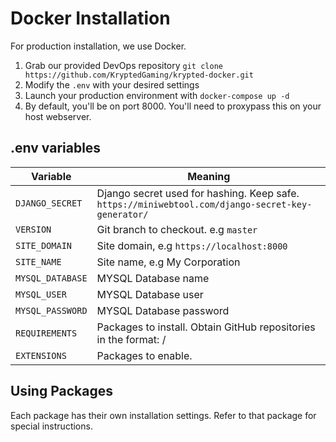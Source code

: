 # Docker Installation
For production installation, we use Docker. 

1. Grab our provided DevOps repository `git clone https://github.com/KryptedGaming/krypted-docker.git`
2. Modify the `.env` with your desired settings
3. Launch your production environment with `docker-compose up -d`
4. By default, you'll be on port 8000. You'll need to proxypass this on your host webserver. 

## .env variables

|   Variable    |    Meaning   |
|  ---  |  ---  |
|   `DJANGO_SECRET`    |   Django secret used for hashing. Keep safe. `https://miniwebtool.com/django-secret-key-generator/`  |
|   `VERSION`    |   Git branch to checkout. e.g `master`   |
|   `SITE_DOMAIN`    |   Site domain, e.g `https://localhost:8000`   |
|   `SITE_NAME`    |   Site name, e.g My Corporation   |
|   `MYSQL_DATABASE`    |   MYSQL Database name    |
|   `MYSQL_USER`    |   MYSQL Database user   |
|   `MYSQL_PASSWORD`    |   MYSQL Database password   |
|   `REQUIREMENTS`    |   Packages to install. Obtain GitHub repositories in the format: <Username>/<Repository>    |
|   `EXTENSIONS`    |   Packages to enable.   |


## Using Packages
Each package has their own installation settings. Refer to that package for special instructions. 